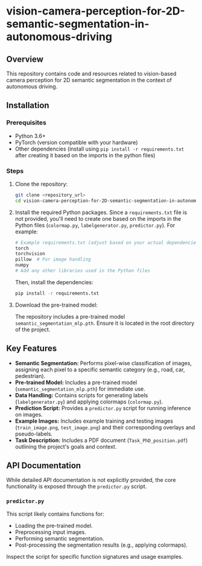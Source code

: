 
# vision-camera-perception-for-2D-semantic-segmentation-in-autonomous-driving

## Overview

This repository contains code and resources related to vision-based camera perception for 2D semantic segmentation in the context of autonomous driving.

## Installation

### Prerequisites

*   Python 3.6+
*   PyTorch (version compatible with your hardware)
*   Other dependencies (install using `pip install -r requirements.txt` after creating it based on the imports in the python files)

### Steps

1.  Clone the repository:

    ```bash
    git clone <repository_url>
    cd vision-camera-perception-for-2D-semantic-segmentation-in-autonomous-driving
    ```

2.  Install the required Python packages.  Since a `requirements.txt` file is not provided, you'll need to create one based on the imports in the Python files (`colormap.py`, `labelgenerator.py`, `predictor.py`).  For example:

    ```bash
    # Example requirements.txt (adjust based on your actual dependencies)
    torch
    torchvision
    pillow  # For image handling
    numpy
    # Add any other libraries used in the Python files
    ```

    Then, install the dependencies:

    ```bash
    pip install -r requirements.txt
    ```

3.  Download the pre-trained model:

    The repository includes a pre-trained model `semantic_segmentation_mlp.pth`. Ensure it is located in the root directory of the project.

## Key Features

*   **Semantic Segmentation:**  Performs pixel-wise classification of images, assigning each pixel to a specific semantic category (e.g., road, car, pedestrian).
*   **Pre-trained Model:** Includes a pre-trained model (`semantic_segmentation_mlp.pth`) for immediate use.
*   **Data Handling:** Contains scripts for generating labels (`labelgenerator.py`) and applying colormaps (`colormap.py`).
*   **Prediction Script:** Provides a `predictor.py` script for running inference on images.
*   **Example Images:** Includes example training and testing images (`train_image.png`, `test_image.png`) and their corresponding overlays and pseudo-labels.
*   **Task Description:** Includes a PDF document (`Task_PhD_position.pdf`) outlining the project's goals and context.

## API Documentation

While detailed API documentation is not explicitly provided, the core functionality is exposed through the `predictor.py` script.

### `predictor.py`

This script likely contains functions for:

*   Loading the pre-trained model.
*   Preprocessing input images.
*   Performing semantic segmentation.
*   Post-processing the segmentation results (e.g., applying colormaps).

Inspect the script for specific function signatures and usage examples.

